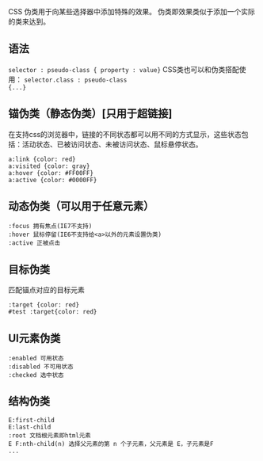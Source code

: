 CSS 伪类用于向某些选择器中添加特殊的效果。
伪类即效果类似于添加一个实际的类来达到。

## 语法
<code>selector : pseudo-class { property : value}</code>
CSS类也可以和伪类搭配使用：
<code>selector.class : pseudo-class {...}</code>

## 锚伪类（静态伪类）[只用于超链接]
在支持css的浏览器中，链接的不同状态都可以用不同的方式显示，这些状态包括：活动状态、已被访问状态、未被访问状态、鼠标悬停状态。
```
a:link {color: red}
a:visited {color: gray}
a:hover {color: #FF00FF}
a:active {color: #0000FF}
```

## 动态伪类（可以用于任意元素）
```
:focus 拥有焦点(IE7不支持)
:hover 鼠标停留(IE6不支持给<a>以外的元素设置伪类)
:active 正被点击
```
## 目标伪类
匹配锚点对应的目标元素
```
:target {color: red}
#test :target{color: red}
```
## UI元素伪类
```
:enabled 可用状态
:disabled 不可用状态
:checked 选中状态
```
## 结构伪类
```
E:first-child
E:last-child
:root 文档根元素即html元素
E F:nth-child(n) 选择父元素的第 n 个子元素，父元素是 E，子元素是F
...
```